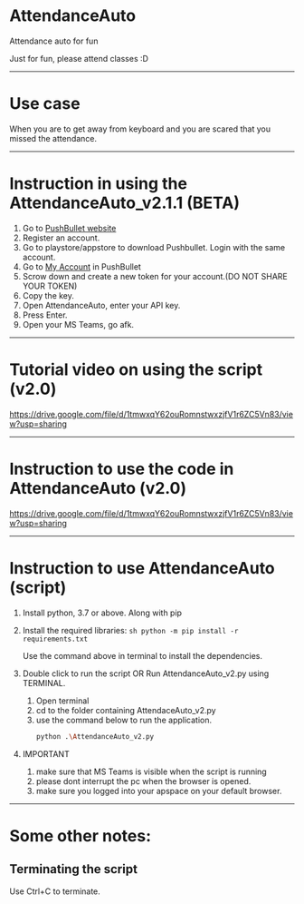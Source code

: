 # AttendanceAuto
Attendance auto for fun

Just for fun, please attend classes :D

---
# Use case
When you are to get away from keyboard and you are scared that you missed the attendance.

---
# Instruction in using the AttendanceAuto_v2.1.1 (BETA)
1. Go to [PushBullet website](https://www.pushbullet.com/)
2. Register an account.
3. Go to playstore/appstore to download Pushbullet. Login with the same account.
4. Go to [My Account](https://www.pushbullet.com/#settings/account) in PushBullet
5. Scrow down and create a new token for your account.(DO NOT SHARE YOUR TOKEN)
6. Copy the key.
7. Open AttendanceAuto, enter your API key.
8. Press Enter.
9. Open your MS Teams, go afk.

---
# Tutorial video on using the script (v2.0)
https://drive.google.com/file/d/1tmwxqY62ouRomnstwxzjfV1r6ZC5Vn83/view?usp=sharing

---

# Instruction to use the code in AttendanceAuto (v2.0)
https://drive.google.com/file/d/1tmwxqY62ouRomnstwxzjfV1r6ZC5Vn83/view?usp=sharing

---
# Instruction to use AttendanceAuto (script)
1. Install python, 3.7 or above. Along with pip
2. Install the required libraries:
        ```sh
        python -m pip install -r requirements.txt
        ```
        
    Use the command above in terminal to install the dependencies. 

3. Double click to run the script OR Run AttendanceAuto_v2.py using TERMINAL. 
    1. Open terminal
    2. cd to the folder containing AttendaceAuto_v2.py
    3. use the command below to run the application.
        ```sh
        python .\AttendanceAuto_v2.py
        ```
4. IMPORTANT
    1. make sure that MS Teams is visible when the script is running
    2. please dont interrupt the pc when the browser is opened.
    3. make sure you logged into your apspace on your default browser.

---
# Some other notes:
## Terminating the script
Use Ctrl+C to terminate.
